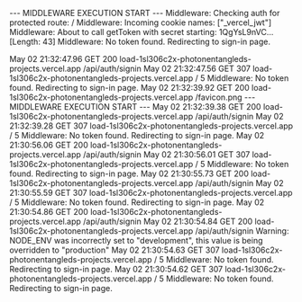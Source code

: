 
--- MIDDLEWARE EXECUTION START ---
Middleware: Checking auth for protected route: /
Middleware: Incoming cookie names: ["_vercel_jwt"]
Middleware: About to call getToken with secret starting: 1QgYsL9nVC... [Length: 43]
Middleware: No token found. Redirecting to sign-in page.



May 02 21:32:47.96
GET
200
load-1sl306c2x-photonentangleds-projects.vercel.app
/api/auth/signin
May 02 21:32:47.56
GET
307
load-1sl306c2x-photonentangleds-projects.vercel.app
/
5
Middleware: No token found. Redirecting to sign-in page.
May 02 21:32:39.92
GET
200
load-1sl306c2x-photonentangleds-projects.vercel.app
/favicon.png
--- MIDDLEWARE EXECUTION START ---
May 02 21:32:39.38
GET
200
load-1sl306c2x-photonentangleds-projects.vercel.app
/api/auth/signin
May 02 21:32:39.28
GET
307
load-1sl306c2x-photonentangleds-projects.vercel.app
/
5
Middleware: No token found. Redirecting to sign-in page.
May 02 21:30:56.06
GET
200
load-1sl306c2x-photonentangleds-projects.vercel.app
/api/auth/signin
May 02 21:30:56.01
GET
307
load-1sl306c2x-photonentangleds-projects.vercel.app
/
5
Middleware: No token found. Redirecting to sign-in page.
May 02 21:30:55.73
GET
200
load-1sl306c2x-photonentangleds-projects.vercel.app
/api/auth/signin
May 02 21:30:55.59
GET
307
load-1sl306c2x-photonentangleds-projects.vercel.app
/
5
Middleware: No token found. Redirecting to sign-in page.
May 02 21:30:54.86
GET
200
load-1sl306c2x-photonentangleds-projects.vercel.app
/api/auth/signin
May 02 21:30:54.84
GET
200
load-1sl306c2x-photonentangleds-projects.vercel.app
/api/auth/signin
Warning: NODE_ENV was incorrectly set to "development", this value is being overridden to "production"
May 02 21:30:54.63
GET
307
load-1sl306c2x-photonentangleds-projects.vercel.app
/
5
Middleware: No token found. Redirecting to sign-in page.
May 02 21:30:54.62
GET
307
load-1sl306c2x-photonentangleds-projects.vercel.app
/
5
Middleware: No token found. Redirecting to sign-in page.
